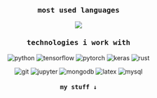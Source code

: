 <h3 align="center"><samp>most used languages<samp></h3>
<p align="center"><img src="https://github-readme-stats.vercel.app/api/top-langs/?username=keyp0s&layout=compact&theme=dark&bg_color=0D1117&hide_border=true&border_radius=0&hide_title=true" /></p>

<h3 align="center"><samp>technologies i work with</samp></h3>
<p align="center">
<img alt="python" src="https://img.shields.io/badge/python-0D1117?logo=python&logoColor=blue&style=flat-square">
<img alt="tensorflow" src="https://img.shields.io/badge/tensorflow-0D1117?logo=tensorflow&logoColor=FF86001&style=flat-square">
<img alt="pytorch" src="https://img.shields.io/badge/pytorch-0D1117?logo=pytorch&logoColor=EE4C2C&style=flat-square">
<img alt="keras" src="https://img.shields.io/badge/keras-0D1117?logo=keras&logoColor=C90000&style=flat-square">
  <img alt="rust" src="https://img.shields.io/badge/rust-0D1117?logo=rust&logoColor=F74C00&style=flat-square">

</p>
  <p align="center">
<img alt="git" src="https://img.shields.io/badge/git-0D1117?logo=git&logoColor=E84E31&style=flat-square">
<img alt="jupyter" src="https://img.shields.io/badge/jupyter-0D1117?logo=jupyter&logoColor=F37821&style=flat-square">
<img alt="mongodb" src="https://img.shields.io/badge/mongodb-0D1117?logo=mongodb&logoColor=10AA50&style=flat-square">
<img alt="latex" src="https://img.shields.io/badge/latex-0D1117?logo=latex&logoColor=008181&style=flat-square">
<img alt="mysql" src="https://img.shields.io/badge/mysql-0D1117?logo=mysql&logoColor=E48E00&style=flat-square">
</p>

<h4 align="center"><samp>my stuff ↓</samp></h4>
